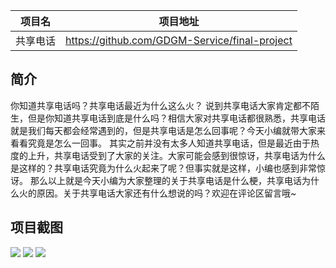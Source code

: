 |项目名    |项目地址                                     |
|:-------:|:-------------------------------------------:|
|共享电话  |https://github.com/GDGM-Service/final-project|

## 简介

你知道共享电话吗？共享电话最近为什么这么火？
说到共享电话大家肯定都不陌生，但是你知道共享电话到底是什么吗？相信大家对共享电话都很熟悉，共享电话就是我们每天都会经常遇到的，但是共享电话是怎么回事呢？今天小编就带大家来看看究竟是怎么一回事。
其实之前并没有太多人知道共享电话，但是最近由于热度的上升，共享电话受到了大家的关注。大家可能会感到很惊讶，共享电话为什么是这样的？共享电话究竟为什么火起来了呢？但事实就是这样，小编也感到非常惊讶。
那么以上就是今天小编为大家整理的关于共享电话是什么梗，共享电话为什么火的原因。关于共享电话大家还有什么想说的吗？欢迎在评论区留言哦~

## 项目截图
![](https://i.bmp.ovh/imgs/2022/04/02/90492d902195f5a5.png)
![](https://i.bmp.ovh/imgs/2022/04/02/5835d47a9be19049.png)
![](https://i.bmp.ovh/imgs/2022/04/02/d7e020c9e72bdd92.png)